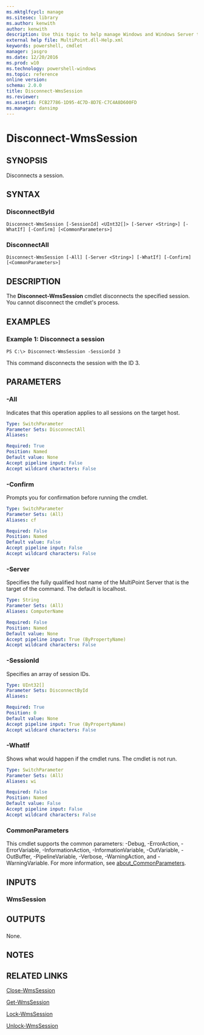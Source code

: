 ```yaml
---
ms.mktglfcycl: manage
ms.sitesec: library
ms.author: kenwith
author: kenwith
description: Use this topic to help manage Windows and Windows Server technologies with Windows PowerShell.
external help file: MultiPoint.dll-Help.xml
keywords: powershell, cmdlet
manager: jasgro
ms.date: 12/20/2016
ms.prod: w10
ms.technology: powershell-windows
ms.topic: reference
online version: 
schema: 2.0.0
title: Disconnect-WmsSession
ms.reviewer:
ms.assetid: FCB27786-1D95-4C7D-8D7E-C7C4A8D600FD
ms.manager: dansimp
---
```


# Disconnect-WmsSession

## SYNOPSIS
Disconnects a session.

## SYNTAX

### DisconnectById
```
Disconnect-WmsSession [-SessionId] <UInt32[]> [-Server <String>] [-WhatIf] [-Confirm] [<CommonParameters>]
```

### DisconnectAll
```
Disconnect-WmsSession [-All] [-Server <String>] [-WhatIf] [-Confirm] [<CommonParameters>]
```

## DESCRIPTION
The **Disconnect-WmsSession** cmdlet disconnects the specified session.
You cannot disconnect the cmdlet's process.

## EXAMPLES

### Example 1: Disconnect a session
```
PS C:\> Disconnect-WmsSession -SessionId 3
```

This command disconnects the session with the ID 3.


## PARAMETERS

### -All
Indicates that this operation applies to all sessions on the target host.

```yaml
Type: SwitchParameter
Parameter Sets: DisconnectAll
Aliases: 

Required: True
Position: Named
Default value: None
Accept pipeline input: False
Accept wildcard characters: False
```

### -Confirm
Prompts you for confirmation before running the cmdlet.

```yaml
Type: SwitchParameter
Parameter Sets: (All)
Aliases: cf

Required: False
Position: Named
Default value: False
Accept pipeline input: False
Accept wildcard characters: False
```

### -Server
Specifies the fully qualified host name of the MultiPoint Server that is the target of the command.
The default is localhost.

```yaml
Type: String
Parameter Sets: (All)
Aliases: ComputerName

Required: False
Position: Named
Default value: None
Accept pipeline input: True (ByPropertyName)
Accept wildcard characters: False
```

### -SessionId
Specifies an array of session IDs.

```yaml
Type: UInt32[]
Parameter Sets: DisconnectById
Aliases: 

Required: True
Position: 0
Default value: None
Accept pipeline input: True (ByPropertyName)
Accept wildcard characters: False
```

### -WhatIf
Shows what would happen if the cmdlet runs.
The cmdlet is not run.

```yaml
Type: SwitchParameter
Parameter Sets: (All)
Aliases: wi

Required: False
Position: Named
Default value: False
Accept pipeline input: False
Accept wildcard characters: False
```

### CommonParameters
This cmdlet supports the common parameters: -Debug, -ErrorAction, -ErrorVariable, -InformationAction, -InformationVariable, -OutVariable, -OutBuffer, -PipelineVariable, -Verbose, -WarningAction, and -WarningVariable. For more information, see [about_CommonParameters](http://go.microsoft.com/fwlink/?LinkID=113216).

## INPUTS

### WmsSession

## OUTPUTS

###  
None.

## NOTES

## RELATED LINKS

[Close-WmsSession](./Close-WmsSession.md)

[Get-WmsSession](./Get-WmsSession.md)

[Lock-WmsSession](./Lock-WmsSession.md)

[Unlock-WmsSession](./Unlock-WmsSession.md)

